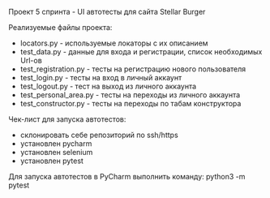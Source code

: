 Проект 5 спринта - UI автотесты для сайта Stellar Burger

Реализуемые файлы проекта:
- locators.py - используемые локаторы с их описанием
- test_data.py - данные для входа и регистрации, список необходимых Url-ов
- test_registration.py - тесты на регистрацию нового пользователя
- test_login.py - тесты на вход в личный аккаунт
- test_logout.py - тест на выход из личного аккаунта
- test_personal_area.py - тесты на переходы из личного аккаунта
- test_constructor.py - тесты на переходы по табам конструктора

Чек-лист для запуска автотестов:
- склонировать себе репозиторий по ssh/https
- установлен pycharm
- установлен selenium
- установлен pytest

Для запуска автотестов в PyCharm выполнить команду: python3 -m pytest
